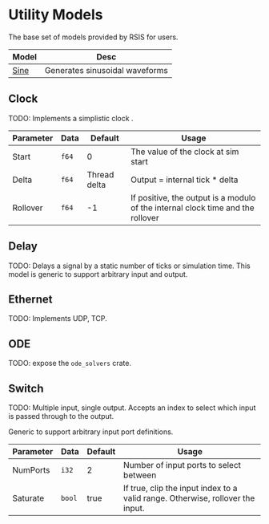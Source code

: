 # Utility Models
The base set of models provided by RSIS for users.

| Model | Desc |
| ----- | ---- |
| [Sine](../../utilities/sine/README.md) | Generates sinusoidal waveforms |

## Clock
TODO: Implements a simplistic clock .

| Parameter | Data | Default | Usage |
| --- | --- | --- | --- |
| Start | `f64` | 0 | The value of the clock at sim start |
| Delta | `f64` | Thread delta | Output = internal tick * delta |
| Rollover | `f64` | -1 | If positive, the output is a modulo of the internal clock time and the rollover |

## Delay
TODO: Delays a signal by a static number of ticks or simulation time. This model is generic to support arbitrary input and output.

## Ethernet
TODO: Implements UDP, TCP.

## ODE
TODO: expose the `ode_solvers` crate.


## Switch
TODO: Multiple input, single output. Accepts an index to select which input is passed through to the output.

Generic to support arbitrary input port definitions.

| Parameter | Data | Default | Usage |
| --- | --- | --- | --- |
| NumPorts | `i32` | 2 | Number of input ports to select between |
| Saturate | `bool` | true | If true, clip the input index to a valid range. Otherwise, rollover the input. |